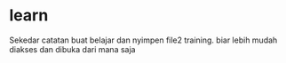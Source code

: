 # learn
Sekedar catatan buat belajar dan nyimpen file2 training.
biar lebih mudah diakses dan dibuka dari mana saja
